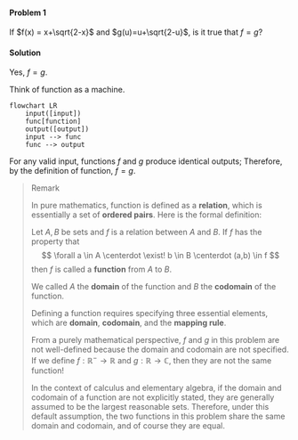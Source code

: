 <div class="alert alert-warning" role="alert">
<h4 class="alert-heading">Problem 1</h4>

If $f(x) = x+\sqrt{2-x}$ and $g(u)=u+\sqrt{2-u}$, is it true that $f = g$?

</div>

<div class="alert alert-success" role="alert">
<h4 class="alert-heading">Solution</h4>

Yes, $f = g$.

Think of function as a machine. 

```mermaid
flowchart LR
    input([input])
    func[function]
    output([output])
    input --> func
    func --> output
```

For any valid input, functions $f$ and $g$ produce identical outputs; Therefore, by the definition of function, $f = g$. 

</div>

> Remark
> 
> In pure mathematics, function is defined as a **relation**, which is essentially a set of **ordered pairs**. Here is the formal definition:
>
> <div class="alert alert-primary" role="alert">
>
> Let $A, B$ be sets and $f$ is a relation between $A$ and $B$. If $f$ has the property that
> $$
> \forall a \in A \centerdot \exist! b \in B \centerdot (a,b) \in f
> $$
> then $f$ is called a **function** from $A$ to $B$.
>
> We called $A$ the **domain** of the function and $B$ the **codomain** of the function.
> 
> </div>
>
> Defining a function requires specifying three essential elements, which are **domain**, **codomain**, and the **mapping rule**. 
>
> From a purely mathematical perspective, $f$ and $g$ in this problem are not well-defined because the domain and codomain are not specified. If we define $f: \mathbb{R}^{-} \to \mathbb{R}$ and $g: \mathbb{R} \to \mathbb{C}$, then they are not the same function!
>
> In the context of calculus and elementary algebra, if the domain and codomain of a function are not explicitly stated, they are generally assumed to be the largest reasonable sets. Therefore, under this default assumption, the two functions in this problem share the same domain and codomain, and of course they are equal.
